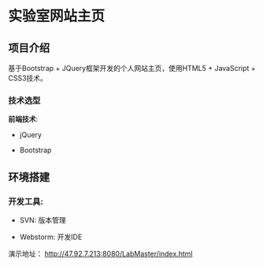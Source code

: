 # 实验室网站主页

## 项目介绍

基于Bootstrap + JQuery框架开发的个人网站主页，使用HTML5 + JavaScript + CSS3技术。


### 技术选型

**前端技术**:

* jQuery

* Bootstrap


## 环境搭建

### 开发工具:


* SVN: 版本管理

* Webstorm: 开发IDE

演示地址： http://47.92.7.213:8080/LabMaster/index.html

